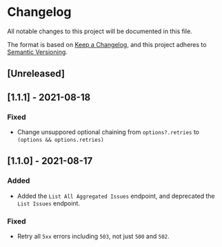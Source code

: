 # Changelog

All notable changes to this project will be documented in this file.

The format is based on [Keep a Changelog](https://keepachangelog.com/en/1.0.0/),
and this project adheres to
[Semantic Versioning](https://semver.org/spec/v2.0.0.html).

## [Unreleased]

## [1.1.1] - 2021-08-18

### Fixed

- Change unsuppored optional chaining from `options?.retries` to `(options && options.retries)`

## [1.1.0] - 2021-08-17

### Added

- Added the `List All Aggregated Issues` endpoint, and deprecated the `List Issues` endpoint.

### Fixed

- Retry all `5xx` errors including `503`, not just `500` and `502`.
